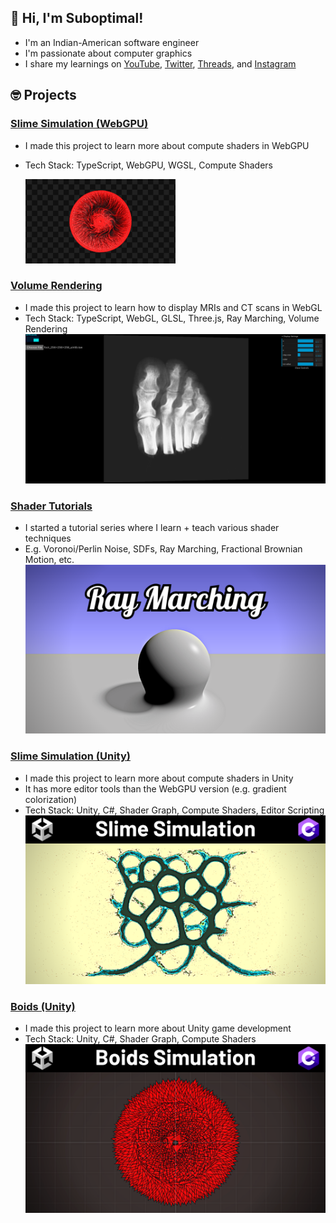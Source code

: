 ## 👋 Hi, I'm Suboptimal!

- I'm an Indian-American software engineer
- I'm passionate about computer graphics
- I share my learnings on [YouTube](https://www.youtube.com/@SuboptimalEng), [Twitter](https://twitter.com/SuboptimalEng), [Threads](https://www.threads.net/@suboptimaleng), and [Instagram](https://www.instagram.com/SuboptimalEng)

## 🤓 Projects

### [Slime Simulation (WebGPU)](https://github.com/SuboptimalEng/slime-sim-webgpu)

- I made this project to learn more about compute shaders in WebGPU
- Tech Stack: TypeScript, WebGPU, WGSL, Compute Shaders

  <img src="_screenshots/slime-sim-webgpu.png" width="50%">

### [Volume Rendering](https://github.com/SuboptimalEng/volume-rendering)

- I made this project to learn how to display MRIs and CT scans in WebGL
- Tech Stack: TypeScript, WebGL, GLSL, Three.js, Ray Marching, Volume Rendering
  <img src="_screenshots/volume-renering.png">

### [Shader Tutorials](https://github.com/SuboptimalEng/shader-tutorials)

- I started a tutorial series where I learn + teach various shader techniques
- E.g. Voronoi/Perlin Noise, SDFs, Ray Marching, Fractional Brownian Motion, etc.
  <img src="_screenshots/ray-marching.png">

### [Slime Simulation (Unity)](https://github.com/SuboptimalEng/slime-sim-unity)

- I made this project to learn more about compute shaders in Unity
- It has more editor tools than the WebGPU version (e.g. gradient colorization)
- Tech Stack: Unity, C#, Shader Graph, Compute Shaders, Editor Scripting
  <img src="_screenshots/slime-sim-unity.png">

### [Boids (Unity)](https://github.com/SuboptimalEng/boids)

- I made this project to learn more about Unity game development
- Tech Stack: Unity, C#, Shader Graph, Compute Shaders
  <img src="_screenshots/boids.png">

<!-- <br />
<br /> -->

<!-- <a href="https://github.com/anuraghazra/github-readme-stats">
<img align="center" src="https://github-readme-stats.vercel.app/api?username=SuboptimalEng&count_private=true&show_icons=true&include_all_commits=true&hide_border=true&hide_title=true" />
</a> -->

<!-- <br />
<br /> -->

<!-- <a href="https://github.com/anuraghazra/github-readme-stats">
<img align="center" src="https://github-readme-stats.vercel.app/api/top-langs/?username=SuboptimalEng&layout=compact&hide_title=true&hide_border=true" />
</a> -->
